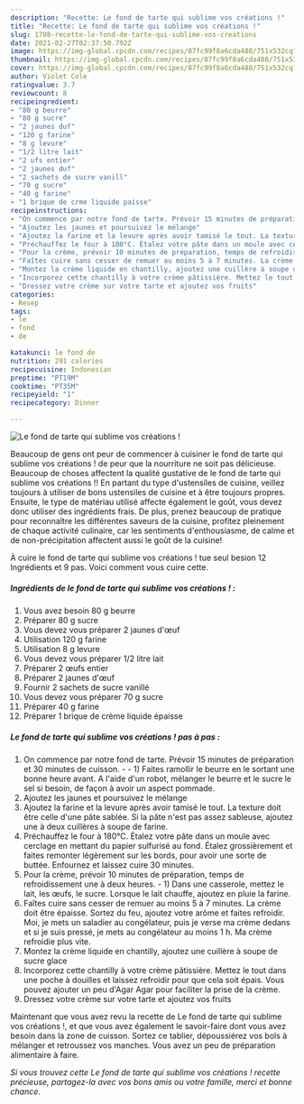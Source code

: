 ```yaml
---
description: "Recette: Le fond de tarte qui sublime vos créations !"
title: "Recette: Le fond de tarte qui sublime vos créations !"
slug: 1708-recette-le-fond-de-tarte-qui-sublime-vos-creations
date: 2021-02-27T02:37:50.792Z
image: https://img-global.cpcdn.com/recipes/87fc99f8a6cda488/751x532cq70/le-fond-de-tarte-qui-sublime-vos-creations-photo-principale-de-la-recette.jpg
thumbnail: https://img-global.cpcdn.com/recipes/87fc99f8a6cda488/751x532cq70/le-fond-de-tarte-qui-sublime-vos-creations-photo-principale-de-la-recette.jpg
cover: https://img-global.cpcdn.com/recipes/87fc99f8a6cda488/751x532cq70/le-fond-de-tarte-qui-sublime-vos-creations-photo-principale-de-la-recette.jpg
author: Violet Cole
ratingvalue: 3.7
reviewcount: 8
recipeingredient:
- "80 g beurre"
- "80 g sucre"
- "2 jaunes duf"
- "120 g farine"
- "8 g levure"
- "1/2 litre lait"
- "2 ufs entier"
- "2 jaunes duf"
- "2 sachets de sucre vanill"
- "70 g sucre"
- "40 g farine"
- "1 brique de crme liquide paisse"
recipeinstructions:
- "On commence par notre fond de tarte. Prévoir 15 minutes de préparation et 30 minutes de cuisson.  1) Faites ramollir le beurre en le sortant une bonne heure avant. A l&#39;aide d&#39;un robot, mélanger le beurre et le sucre le sel si besoin, de façon à avoir un aspect pommade."
- "Ajoutez les jaunes et poursuivez le mélange"
- "Ajoutez la farine et la levure après avoir tamisé le tout. La texture doit être celle d&#39;une pâte sablée. Si la pâte n&#39;est pas assez sableuse, ajoutez une à deux cuillères à soupe de farine."
- "Préchauffez le four à 180°C. Étalez votre pâte dans un moule avec cerclage en mettant du papier sulfurisé au fond. Étalez grossièrement et faites remonter légèrement sur les bords, pour avoir une sorte de buttée. Enfournez et laissez cuire 30 minutes."
- "Pour la crème, prévoir 10 minutes de préparation, temps de refroidissement une à deux heures. 1) Dans une casserole, mettez le lait, les œufs, le sucre. Lorsque le lait chauffe, ajoutez en pluie la farine."
- "Faîtes cuire sans cesser de remuer au moins 5 à 7 minutes. La crème doit être épaisse. Sortez du feu, ajoutez votre arôme et faites refroidir. Moi, je mets un saladier au congélateur, puis je verse ma crème dedans et si je suis pressé, je mets au congélateur au moins 1 h. Ma crème refroidie plus vite."
- "Montez la crème liquide en chantilly, ajoutez une cuillère à soupe de sucre glace"
- "Incorporez cette chantilly à votre crème pâtissière. Mettez le tout dans une poche à douilles et laissez refroidir pour que cela soit épais. Vous pouvez ajouter un peu d&#39;Agar Agar pour faciliter la prise de la crème."
- "Dressez votre crème sur votre tarte et ajoutez vos fruits"
categories:
- Resep
tags:
- le
- fond
- de

katakunci: le fond de 
nutrition: 291 calories
recipecuisine: Indonesian
preptime: "PT19M"
cooktime: "PT35M"
recipeyield: "1"
recipecategory: Dinner

---
```



![Le fond de tarte qui sublime vos créations !](https://img-global.cpcdn.com/recipes/87fc99f8a6cda488/751x532cq70/le-fond-de-tarte-qui-sublime-vos-creations-photo-principale-de-la-recette.jpg)

Beaucoup de gens ont peur de commencer à cuisiner le fond de tarte qui sublime vos créations ! de peur que la nourriture ne soit pas délicieuse. Beaucoup de choses affectent la qualité gustative de le fond de tarte qui sublime vos créations !! En partant du type d'ustensiles de cuisine, veillez toujours à utiliser de bons ustensiles de cuisine et à être toujours propres. Ensuite, le type de matériau utilisé affecte également le goût, vous devez donc utiliser des ingrédients frais. De plus, prenez beaucoup de pratique pour reconnaître les différentes saveurs de la cuisine, profitez pleinement de chaque activité culinaire, car les sentiments d'enthousiasme, de calme et de non-précipitation affectent aussi le goût de la cuisine!

<!--inarticleads1-->

À cuire le fond de tarte qui sublime vos créations ! tue seul besion 12 Ingrédients et 9 pas. Voici comment vous cuire cette.

##### Ingrédients de le fond de tarte qui sublime vos créations ! :

1. Vous avez besoin 80 g beurre
1. Préparer 80 g sucre
1. Vous devez vous préparer 2 jaunes d&#39;œuf
1. Utilisation 120 g farine
1. Utilisation 8 g levure
1. Vous devez vous préparer 1/2 litre lait
1. Préparer 2 œufs entier
1. Préparer 2 jaunes d&#39;œuf
1. Fournir 2 sachets de sucre vanillé
1. Vous devez vous préparer 70 g sucre
1. Préparer 40 g farine
1. Préparer 1 brique de crème liquide épaisse




<!--inarticleads2-->

##### Le fond de tarte qui sublime vos créations ! pas à pas :

1. On commence par notre fond de tarte. Prévoir 15 minutes de préparation et 30 minutes de cuisson. -  - 1) Faites ramollir le beurre en le sortant une bonne heure avant. A l&#39;aide d&#39;un robot, mélanger le beurre et le sucre le sel si besoin, de façon à avoir un aspect pommade.
1. Ajoutez les jaunes et poursuivez le mélange
1. Ajoutez la farine et la levure après avoir tamisé le tout. La texture doit être celle d&#39;une pâte sablée. Si la pâte n&#39;est pas assez sableuse, ajoutez une à deux cuillères à soupe de farine.
1. Préchauffez le four à 180°C. Étalez votre pâte dans un moule avec cerclage en mettant du papier sulfurisé au fond. Étalez grossièrement et faites remonter légèrement sur les bords, pour avoir une sorte de buttée. Enfournez et laissez cuire 30 minutes.
1. Pour la crème, prévoir 10 minutes de préparation, temps de refroidissement une à deux heures. - 1) Dans une casserole, mettez le lait, les œufs, le sucre. Lorsque le lait chauffe, ajoutez en pluie la farine.
1. Faîtes cuire sans cesser de remuer au moins 5 à 7 minutes. La crème doit être épaisse. Sortez du feu, ajoutez votre arôme et faites refroidir. Moi, je mets un saladier au congélateur, puis je verse ma crème dedans et si je suis pressé, je mets au congélateur au moins 1 h. Ma crème refroidie plus vite.
1. Montez la crème liquide en chantilly, ajoutez une cuillère à soupe de sucre glace
1. Incorporez cette chantilly à votre crème pâtissière. Mettez le tout dans une poche à douilles et laissez refroidir pour que cela soit épais. Vous pouvez ajouter un peu d&#39;Agar Agar pour faciliter la prise de la crème.
1. Dressez votre crème sur votre tarte et ajoutez vos fruits




<!--inarticleads1-->

<p>
Maintenant que vous avez revu la recette de Le fond de tarte qui sublime vos créations !, et que vous avez également le savoir-faire dont vous avez besoin dans la zone de cuisson. Sortez ce tablier, dépoussiérez vos bols à mélanger et retroussez vos manches. Vous avez un peu de préparation alimentaire à faire.
</p>

<p>
<i>Si vous trouvez cette Le fond de tarte qui sublime vos créations ! recette précieuse, partagez-la avec vos bons amis ou votre famille, merci et bonne chance.</i>
</p>
